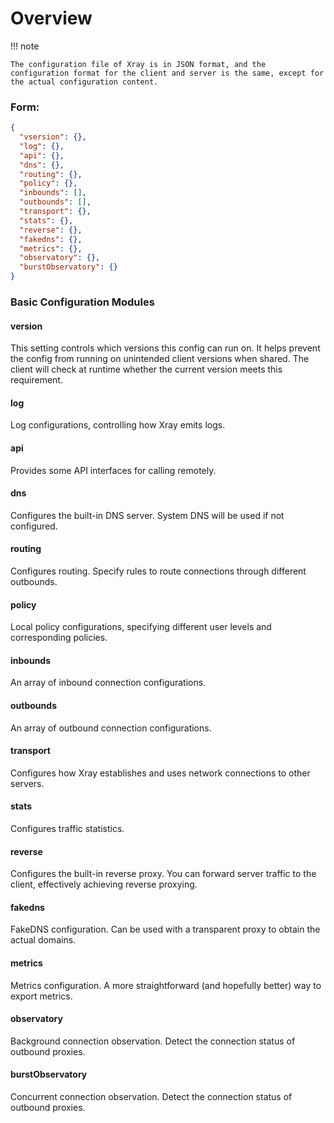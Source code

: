 # Overview

!!! note

    The configuration file of Xray is in JSON format, and the configuration format for the client and server is the same, except for the actual configuration content.

### Form:

```json
{
  "vsersion": {},
  "log": {},
  "api": {},
  "dns": {},
  "routing": {},
  "policy": {},
  "inbounds": [],
  "outbounds": [],
  "transport": {},
  "stats": {},
  "reverse": {},
  "fakedns": {},
  "metrics": {},
  "observatory": {},
  "burstObservatory": {}
}
```

### Basic Configuration Modules

#### version

This setting controls which versions this config can run on. It helps prevent the config from running on unintended client versions when shared. The client will check at runtime whether the current version meets this requirement.

#### log

Log configurations, controlling how Xray emits logs.

#### api

Provides some API interfaces for calling remotely.

#### dns

Configures the built-in DNS server. System DNS will be used if not configured.

#### routing

Configures routing. Specify rules to route connections through different outbounds.

#### policy

Local policy configurations, specifying different user levels and corresponding policies.

#### inbounds

An array of inbound connection configurations.

#### outbounds

An array of outbound connection configurations.

#### transport

Configures how Xray establishes and uses network connections to other servers.

#### stats

Configures traffic statistics.

#### reverse

Configures the built-in reverse proxy. You can forward server traffic to the client, effectively achieving reverse proxying.

#### fakedns

FakeDNS configuration. Can be used with a transparent proxy to obtain the actual domains.

#### metrics

Metrics configuration. A more straightforward (and hopefully better) way to export metrics.

#### observatory

Background connection observation. Detect the connection status of outbound proxies.

#### burstObservatory

Concurrent connection observation. Detect the connection status of outbound proxies.

